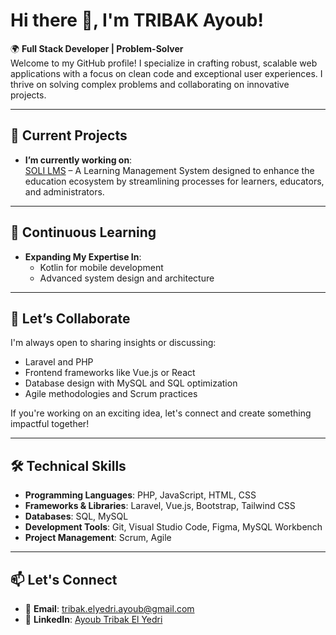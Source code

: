# Hi there 👋, I'm TRIBAK Ayoub!

🌍 **Full Stack Developer | Problem-Solver**  
Welcome to my GitHub profile! I specialize in crafting robust, scalable web applications with a focus on clean code and exceptional user experiences. I thrive on solving complex problems and collaborating on innovative projects.

---

## 🔭 Current Projects
- **I’m currently working on**:  
  [SOLI LMS](https://github.com/Tribak-Ayoub/Project-fil-rouge) – A Learning Management System designed to enhance the education ecosystem by streamlining processes for learners, educators, and administrators.

---

## 🌱 Continuous Learning
- **Expanding My Expertise In**:  
  - Kotlin for mobile development  
  - Advanced system design and architecture  

---

## 💬 Let’s Collaborate
I'm always open to sharing insights or discussing:
- Laravel and PHP
- Frontend frameworks like Vue.js or React
- Database design with MySQL and SQL optimization
- Agile methodologies and Scrum practices  

If you're working on an exciting idea, let's connect and create something impactful together!

---

## 🛠️ Technical Skills
- **Programming Languages**: PHP, JavaScript, HTML, CSS  
- **Frameworks & Libraries**: Laravel, Vue.js, Bootstrap, Tailwind CSS  
- **Databases**: SQL, MySQL  
- **Development Tools**: Git, Visual Studio Code, Figma, MySQL Workbench  
- **Project Management**: Scrum, Agile  

---

## 📫 Let's Connect
- 📧 **Email**: [tribak.elyedri.ayoub@gmail.com](mailto:tribak.elyedri.ayoub@gmail.com)  
- 💼 **LinkedIn**: [Ayoub Tribak El Yedri](https://www.linkedin.com/in/ayoub-tribak-el-yedri-064101229/)  
